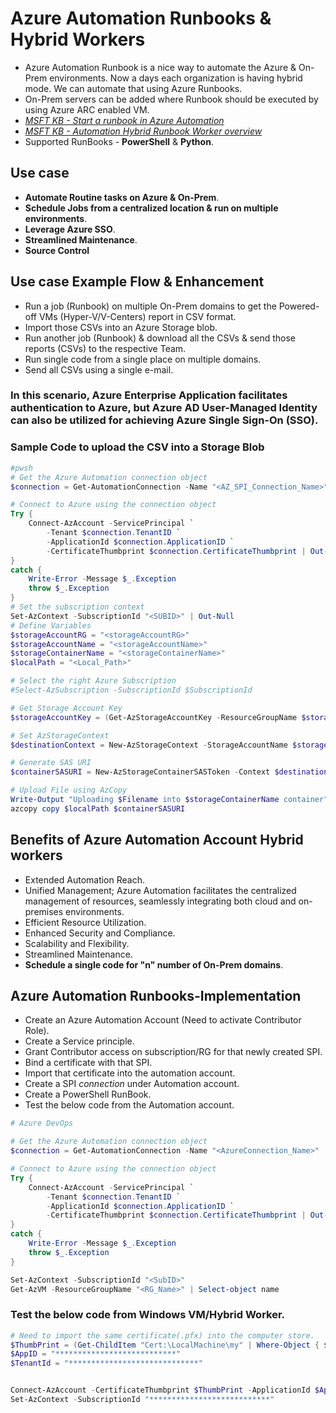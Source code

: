 # Azure Automation Runbooks & Hybrid Workers
- Azure Automation Runbook is a nice way to automate the Azure & On-Prem environments. Now a days each organization is having hybrid mode. We can automate that using Azure Runbooks.
- On-Prem servers can be added where Runbook should be executed by using Azure ARC enabled VM.
- [*MSFT KB - Start a runbook in Azure Automation*](https://learn.microsoft.com/en-us/azure/automation/start-runbooks)
- [*MSFT KB - Automation Hybrid Runbook Worker overview*](https://learn.microsoft.com/en-us/azure/automation/automation-hybrid-runbook-worker)
- Supported RunBooks - **PowerShell** & **Python**.
  
## Use case
- **Automate Routine tasks on Azure & On-Prem**.
- **Schedule Jobs from a centralized location & run on multiple environments**.
- **Leverage Azure SSO**.
- **Streamlined Maintenance**.
- **Source Control**

## Use case Example Flow & Enhancement
- Run a job (Runbook) on multiple On-Prem domains to get the Powered-off VMs (Hyper-V/V-Centers) report in CSV format.
- Import those CSVs into an Azure Storage blob.
- Run another job (Runbook) & download all the CSVs & send those reports (CSVs) to the respective Team.
- Run single code from a single place on multiple domains.
- Send all CSVs using a single e-mail.

### **In this scenario, Azure Enterprise Application facilitates authentication to Azure, but Azure AD User-Managed Identity can also be utilized for achieving Azure Single Sign-On (SSO)**.
  
### Sample Code to upload the CSV into a Storage Blob
```powershell
#pwsh
# Get the Azure Automation connection object
$connection = Get-AutomationConnection -Name "<AZ_SPI_Connection_Name>"

# Connect to Azure using the connection object
Try {
    Connect-AzAccount -ServicePrincipal `
        -Tenant $connection.TenantID `
        -ApplicationId $connection.ApplicationID `
        -CertificateThumbprint $connection.CertificateThumbprint | Out-Null
}    
catch {
    Write-Error -Message $_.Exception
    throw $_.Exception
}
# Set the subscription context
Set-AzContext -SubscriptionId "<SUBID>" | Out-Null
# Define Variables
$storageAccountRG = "<storageAccountRG>"
$storageAccountName = "<storageAccountName>"
$storageContainerName = "<storageContainerName>"
$localPath = "<Local_Path>"

# Select the right Azure Subscription
#Select-AzSubscription -SubscriptionId $SubscriptionId

# Get Storage Account Key
$storageAccountKey = (Get-AzStorageAccountKey -ResourceGroupName $storageAccountRG -AccountName $storageAccountName).Value[0]

# Set AzStorageContext
$destinationContext = New-AzStorageContext -StorageAccountName $storageAccountName -StorageAccountKey $storageAccountKey

# Generate SAS URI
$containerSASURI = New-AzStorageContainerSASToken -Context $destinationContext -ExpiryTime(get-date).AddSeconds(3600) -FullUri -Name $storageContainerName -Permission rw

# Upload File using AzCopy
Write-Output "Uploading $Filename into $storageContainerName container"
azcopy copy $localPath $containerSASURI
```  

## Benefits of Azure Automation Account Hybrid workers
- Extended Automation Reach.
- Unified Management; Azure Automation facilitates the centralized management of resources, seamlessly integrating both cloud and on-premises environments.
- Efficient Resource Utilization.
- Enhanced Security and Compliance.
- Scalability and Flexibility.
- Streamlined Maintenance.
- **Schedule a single code for "n" number of On-Prem domains**.

## Azure Automation Runbooks-Implementation
- Create an Azure Automation Account (Need to activate Contributor Role).
- Create a Service principle.
- Grant Contributor access on subscription/RG for that newly created SPI.
- Bind a certificate with that SPI.
- Import that certificate into the automation account.
- Create a SPI *connection* under Automation account.
- Create a PowerShell RunBook.
- Test the below code from the Automation account.
 
```powershell
# Azure DevOps

# Get the Azure Automation connection object
$connection = Get-AutomationConnection -Name "<AzureConnection_Name>"

# Connect to Azure using the connection object
Try {
    Connect-AzAccount -ServicePrincipal `
        -Tenant $connection.TenantID `
        -ApplicationId $connection.ApplicationID `
        -CertificateThumbprint $connection.CertificateThumbprint | Out-Null
}    
catch {
    Write-Error -Message $_.Exception
    throw $_.Exception
}

Set-AzContext -SubscriptionId "<SubID>"
Get-AzVM -ResourceGroupName "<RG_Name>" | Select-object name
```
### Test the below code from Windows VM/Hybrid Worker.
```powershell
# Need to import the same certificate(.pfx) into the computer store.
$ThumbPrint = (Get-ChildItem "Cert:\LocalMachine\my" | Where-Object { $_.Subject -eq "CN=<Certificate Subject>" }).Thumbprint
$AppID = "***************************"
$TenantId = "*****************************"


Connect-AzAccount -CertificateThumbprint $ThumbPrint -ApplicationId $AppID -Tenant $TenantId -ServicePrincipal
Set-AzContext -SubscriptionId "***************************"
```
